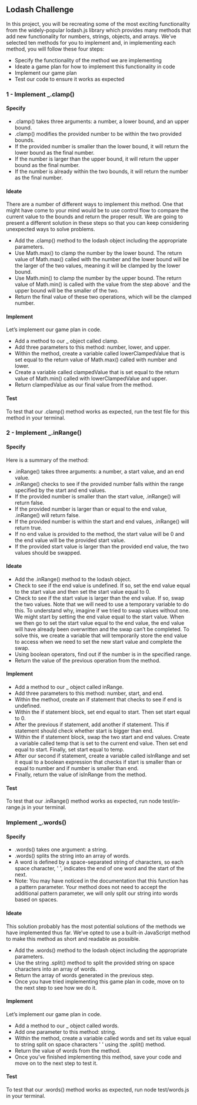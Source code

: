 ## Lodash Challenge

In this project, you will be recreating some of the most exciting functionality from the widely-popular lodash.js library which provides many methods that add new functionality for numbers, strings, objects, and arrays.
We’ve selected ten methods for you to implement and, in implementing each method, you will follow these four steps:

 - Specify the functionality of the method we are implementing
 - Ideate a game plan for how to implement this functionality in code
 - Implement our game plan
 - Test our code to ensure it works as expected

###  1 - Implement _.clamp()

#### Specify 

 - .clamp() takes three arguments: a number, a lower bound, and an upper bound.
 - .clamp() modifies the provided number to be within the two provided bounds.
 - If the provided number is smaller than the lower bound, it will return the lower bound as the final number.
 - If the number is larger than the upper bound, it will return the upper bound as the final number.
 - If the number is already within the two bounds, it will return the number as the final number.

#### Ideate 
There are a number of different ways to implement this method. One that might have come to your mind would be to use control flow to compare the current value to the bounds and return the proper result. We are going to present a different solution in these steps so that you can keep considering unexpected ways to solve problems.

 - Add the .clamp() method to the lodash object including the appropriate parameters.
 - Use Math.max() to clamp the number by the lower bound. The return value of Math.max() called with the number and the lower bound will be the larger of the two values, meaning it will be clamped by the lower bound.
 - Use Math.min() to clamp the number by the upper bound. The return value of Math.min() is called with the value from the step above` and the upper bound will be the smaller of the two.
 - Return the final value of these two operations, which will be the clamped number.

#### Implement
Let’s implement our game plan in code.

 - Add a method to our _ object called clamp.
 - Add three parameters to this method: number, lower, and upper.
 - Within the method, create a variable called lowerClampedValue that is set equal to the return value of Math.max() called with number and lower.
 - Create a variable called clampedValue that is set equal to the return value of Math.min() called with lowerClampedValue and upper.
 - Return clampedValue as our final value from the method.

#### Test
To test that our .clamp() method works as expected, run the test file for this method in your terminal.

### 2 - Implement _.inRange()

#### Specify 
Here is a summary of the method:

 - .inRange() takes three arguments: a number, a start value, and an end value.
 - .inRange() checks to see if the provided number falls within the range specified by the start and end values.
 - If the provided number is smaller than the start value, .inRange() will return false.
 - If the provided number is larger than or equal to the end value, .inRange() will return false.
 - If the provided number is within the start and end values, .inRange() will return true.
 - If no end value is provided to the method, the start value will be 0 and the end value will be the provided start value.
 - If the provided start value is larger than the provided end value, the two values should be swapped.

#### Ideate

 - Add the .inRange() method to the lodash object.
 - Check to see if the end value is undefined. If so, set the end value equal to the start value and then set the start value equal to 0.
 - Check to see if the start value is larger than the end value. If so, swap the two values. Note that we will need to use a temporary variable to do this. To understand why, imagine if we tried to swap values without one. We might start by setting the end value equal to the start value. When we then go to set the start value equal to the end value, the end value will have already been overwritten and the swap can’t be completed. To solve this, we create a variable that will temporarily store the end value to access when we need to set the new start value and complete the swap.
 - Using boolean operators, find out if the number is in the specified range.
 - Return the value of the previous operation from the method.

#### Implement

 - Add a method to our _ object called inRange.
 - Add three parameters to this method: number, start, and end.
 - Within the method, create an if statement that checks to see if end is undefined.
 - Within the if statement block, set end equal to start. Then set start equal to 0.
 - After the previous if statement, add another if statement. This if statement should check whether start is bigger than end.
 - Within the if statement block, swap the two start and end values. Create a variable called temp that is set to the current end value. Then set end equal to start. Finally, set start equal to temp.
 - After our second if statement, create a variable called isInRange and set it equal to a boolean expression that checks if start is smaller than or equal to number and if number is smaller than end.
 - Finally, return the value of isInRange from the method.

#### Test
To test that our .inRange() method works as expected, run node test/in-range.js in your terminal.

### Implement _.words()

#### Specify 

 - .words() takes one argument: a string.
 - .words() splits the string into an array of words.
 - A word is defined by a space-separated string of characters, so each space character, ' ', indicates the end of one word and the start of the next.
 - Note: You may have noticed in the documentation that this function has a pattern parameter. Your method does not need to accept the additional pattern parameter, we will only split our string into words based on spaces.

#### Ideate 
This solution probably has the most potential solutions of the methods we have implemented thus far. We’ve opted to use a built-in JavaScript method to make this method as short and readable as possible.

 - Add the .words() method to the lodash object including the appropriate parameters.
 - Use the string .split() method to split the provided string on space characters into an array of words.
 - Return the array of words generated in the previous step.
 - Once you have tried implementing this game plan in code, move on to the next step to see how we do it.

#### Implement 
Let’s implement our game plan in code.

 - Add a method to our _ object called words.
 - Add one parameter to this method: string.
 - Within the method, create a variable called words and set its value equal to string split on space characters ' ' using the .split() method.
 - Return the value of words from the method.
 - Once you’ve finished implementing this method, save your code and move on to the next step to test it.

#### Test 
To test that our .words() method works as expected, run node test/words.js in your terminal. 
